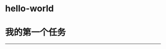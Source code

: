 # hello-world
<h1>我的第一个任务</h1>
<hr/>
<style>
{background=pink;
width=200px;
height=200px;
border=1px solid blue;
<p>我要好好学习每天的任务</p>
</style>
